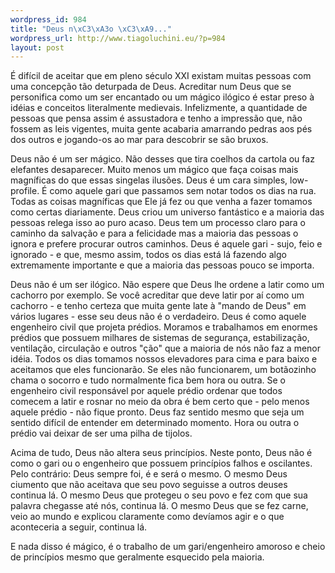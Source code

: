 ```yaml
--- 
wordpress_id: 984
title: "Deus n\xC3\xA3o \xC3\xA9..."
wordpress_url: http://www.tiagoluchini.eu/?p=984
layout: post
---
```

É difícil de aceitar que em pleno século XXI existam muitas pessoas com uma concepção tão deturpada de Deus. Acreditar num Deus que se personifica como um ser encantado ou um mágico ilógico é estar preso à idéias e conceitos literalmente medievais. Infelizmente, a quantidade de pessoas que pensa assim é assustadora e tenho a impressão que, não fossem as leis vigentes, muita gente acabaria amarrando pedras aos pés dos outros e jogando-os ao mar para descobrir se são bruxos.

Deus não é um ser mágico. Não desses que tira coelhos da cartola ou faz elefantes desaparecer. Muito menos um mágico que faça coisas mais magníficas do que essas singelas ilusões. Deus é um cara simples, low-profile. É como aquele gari que passamos sem notar todos os dias na rua. Todas as coisas magníficas que Ele já fez ou que venha a fazer tomamos como certas diariamente. Deus criou um universo fantástico e a maioria das pessoas relega isso ao puro acaso. Deus tem um processo claro para o caminho da salvação e para a felicidade mas a maioria das pessoas o ignora e prefere procurar outros caminhos. Deus é aquele gari - sujo, feio e ignorado - e que, mesmo assim, todos os dias está lá fazendo algo extremamente importante e que a maioria das pessoas pouco se importa.

Deus não é um ser ilógico. Não espere que Deus lhe ordene a latir como um cachorro por exemplo. Se você acreditar que deve latir por aí como um cachorro - e tenho certeza que muita gente late à "mando de Deus" em vários lugares - esse seu deus não é o verdadeiro. Deus é como aquele engenheiro civil que projeta prédios. Moramos e trabalhamos em enormes prédios que possuem milhares de sistemas de segurança, estabilização, ventilação, circulação e outros "ção" que a maioria de nós não faz a menor idéia. Todos os dias tomamos nossos elevadores para cima e para baixo e aceitamos que eles funcionarão. Se eles não funcionarem, um botãozinho chama o socorro e tudo normalmente fica bem hora ou outra. Se o engenheiro civil responsável por aquele prédio ordenar que todos comecem a latir e rosnar no meio da obra é bem certo que - pelo menos aquele prédio - não fique pronto. Deus faz sentido mesmo que seja um sentido difícil de entender em determinado momento. Hora ou outra o prédio vai deixar de ser uma pilha de tijolos.

Acima de tudo, Deus não altera seus princípios. Neste ponto, Deus não é como o gari ou o engenheiro que possuem princípios falhos e oscilantes. Pelo contrário: Deus sempre foi, é e será o mesmo. O mesmo Deus ciumento que não aceitava que seu povo seguisse a outros deuses continua lá. O mesmo Deus que protegeu o seu povo e fez com que sua palavra chegasse até nós, continua lá. O mesmo Deus que se fez carne, veio ao mundo e explicou claramente como devíamos agir e o que aconteceria a seguir, continua lá.

E nada disso é mágico, é o trabalho de um gari/engenheiro amoroso e cheio de princípios mesmo que geralmente esquecido pela maioria.
